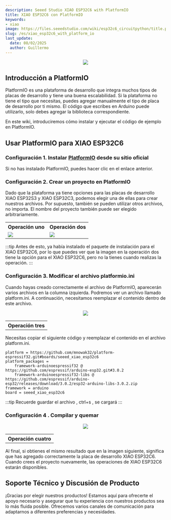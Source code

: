 ```yaml
---
description: Seeed Studio XIAO ESP32C6 with PlatformIO
title: XIAO ESP32C6 con PlatformIO
keywords:
- xiao
image: https://files.seeedstudio.com/wiki/esp32c6_circuitpython/title.png
slug: /es/xiao_esp32c6_with_platform_io
last_update:
  date: 08/02/2025
  author: Guillermo
---
```


<div align="center"><img width={600} src="https://files.seeedstudio.com/wiki/esp32c6_platformio/7.png" /></div>

## Introducción a PlatformIO

PlatformIO es una plataforma de desarrollo que integra muchos tipos de placas de desarrollo y tiene una buena escalabilidad. Si la plataforma no tiene el tipo que necesitas, puedes agregar manualmente el tipo de placa de desarrollo por ti mismo. El código que escribes en Arduino puede utilizarlo, solo debes agregar la biblioteca correspondiente.

En este wiki, introduciremos cómo instalar y ejecutar el código de ejemplo en PlatformIO.

## Usar PlatformIO para XIAO ESP32C6

### Configuración 1. Instalar [PlatformIO](https://platformio.org/platformio-ide) desde su sitio oficial

Si no has instalado PlatformIO, puedes hacer clic en el enlace anterior.

### Configuración 2. Crear un proyecto en PlatformIO

Dado que la plataforma ya tiene opciones para las placas de desarrollo XIAO ESP32S3 y XIAO ESP32C3, podemos elegir una de ellas para crear nuestros archivos. Por supuesto, también se pueden utilizar otros archivos, no importa. El nombre del proyecto también puede ser elegido arbitrariamente.

<table align="center">
  <tr>
      <th>Operación uno</th>
        <th>Operación dos</th>
  </tr>
  <tr>
      <td><div style={{textAlign:'center'}}><img src="https://files.seeedstudio.com/wiki/esp32c6_platformio/4.png" style={{width:500, height:'auto'}}/></div></td>
        <td><div style={{textAlign:'center'}}><img src="https://files.seeedstudio.com/wiki/esp32c6_platformio/3.png" style={{width:700, height:'auto'}}/></div></td>
  </tr>
</table>

:::tip
Antes de esto, ya había instalado el paquete de instalación para el XIAO ESP32C6, por lo que puedes ver que la imagen en la operación dos tiene la opción para el XIAO ESP32C6, pero no la tienes cuando realizas la operación.
:::

### Configuración 3. Modificar el archivo platformio.ini

Cuando hayas creado correctamente el archivo de PlatformIO, aparecerán varios archivos en la columna izquierda. Podremos ver un archivo llamado platform.ini. A continuación, necesitamos reemplazar el contenido dentro de este archivo.

<table align="center">
  <tr>
      <th>Operación tres</th>
  </tr>
  <tr>
<div align="center"><img width={500} src="https://files.seeedstudio.com/wiki/esp32c6_platformio/2.png" /></div>
  </tr>
</table>

Necesitas copiar el siguiente código y reemplazar el contenido en el archivo platform.ini.

```
platform = https://github.com/mnowak32/platform-espressif32.git#boards/seeed_xiao_esp32c6
platform_packages = 
	framework-arduinoespressif32 @ https://github.com/espressif/arduino-esp32.git#3.0.2
	framework-arduinoespressif32-libs @ https://github.com/espressif/arduino-esp32/releases/download/3.0.2/esp32-arduino-libs-3.0.2.zip
framework = arduino
board = seeed_xiao_esp32c6
```
:::tip
Recuerde guardar el archivo , ctrl+s , se cargará
:::

### Configuración 4 . Compilar y quemar

<table align="center">
  <tr>
      <th>Operación cuatro</th>
  </tr>
  <tr>
<div align="center"><img width={800} src="https://files.seeedstudio.com/wiki/esp32c6_platformio/setup3.png" /></div>
  </tr>
</table>

Al final, si obtienes el mismo resultado que en la imagen siguiente, significa que has agregado correctamente la placa de desarrollo XIAO ESP32C6. Cuando crees el proyecto nuevamente, las operaciones de XIAO ESP32C6 estarán disponibles.

## Soporte Técnico y Discusión de Producto

¡Gracias por elegir nuestros productos! Estamos aquí para ofrecerte el apoyo necesario y asegurar que tu experiencia con nuestros productos sea lo más fluida posible. Ofrecemos varios canales de comunicación para adaptarnos a diferentes preferencias y necesidades.

<div class="button_tech_support_container">
<a href="https://forum.seeedstudio.com/" class="button_forum"></a> 
<a href="https://www.seeedstudio.com/contacts" class="button_email"></a>
</div>

<div class="button_tech_support_container">
<a href="https://discord.gg/eWkprNDMU7" class="button_discord"></a> 
<a href="https://github.com/Seeed-Studio/wiki-documents/discussions/69" class="button_discussion"></a>
</div>
